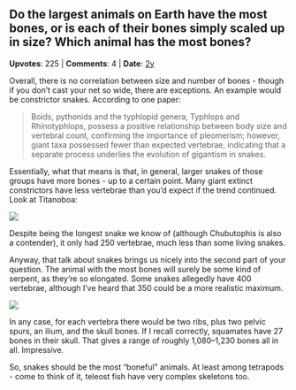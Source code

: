 ## Do the largest animals on Earth have the most bones, or is each of their bones simply scaled up in size? Which animal has the most bones?
    
**Upvotes**: 225 | **Comments**: 4 | **Date**: [2y](https://www.quora.com/Do-the-largest-animals-on-Earth-have-the-most-bones-or-is-each-of-their-bones-simply-scaled-up-in-size-Which-animal-has-the-most-bones/answer/Gary-Meaney)

Overall, there is no correlation between size and number of bones - though if you don’t cast your net so wide, there are exceptions. An example would be constrictor snakes. According to one paper:

> Boids, pythonids and the typhlopid genera, Typhlops and Rhinotyphlops, possess a positive relationship between body size and vertebral count, confirming the importance of pleomerism; however, giant taxa possessed fewer than expected vertebrae, indicating that a separate process underlies the evolution of gigantism in snakes.

Essentially, what that means is that, in general, larger snakes of those groups have more bones - up to a certain point. Many giant extinct constrictors have less vertebrae than you’d expect if the trend continued. Look at Titanoboa:

![](https://qph.fs.quoracdn.net/main-qimg-ea5074ec3610c79f30993b07e2592737-lq)

Despite being the longest snake we know of (although Chubutophis is also a contender), it only had 250 vertebrae, much less than some living snakes.

Anyway, that talk about snakes brings us nicely into the second part of your question. The animal with the most bones will surely be some kind of serpent, as they’re so elongated. Some snakes allegedly have 400 vertebrae, although I’ve heard that 350 could be a more realistic maximum.

![](https://qph.fs.quoracdn.net/main-qimg-48f06b36b434ff6aa0b573690685a7d2-lq)

In any case, for each vertebra there would be two ribs, plus two pelvic spurs, an ilium, and the skull bones. If I recall correctly, squamates have 27 bones in their skull. That gives a range of roughly 1,080–1,230 bones all in all. Impressive.

So, snakes should be the most “boneful” animals. At least among tetrapods - come to think of it, teleost fish have very complex skeletons too.

